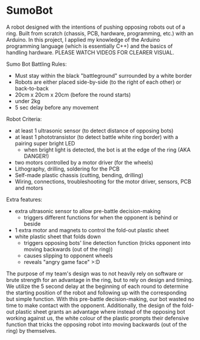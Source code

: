 # SumoBot
A robot designed with the intentions of pushing opposing robots out of a ring. Built from scratch (chassis, PCB, hardware, programming, etc.) with an Arduino. In this project, I applied my knowledge of the Arduino programming language (which is essentially C++) and the basics of handling hardware. PLEASE WATCH VIDEOS FOR CLEARER VISUAL.

Sumo Bot Battling Rules:
- Must stay within the black "battleground" surrounded by a white border
- Robots are either placed side-by-side (to the right of each other) or back-to-back
- 20cm x 20cm x 20cm (before the round starts)
- under 2kg
- 5 sec delay before any movement

Robot Criteria:
- at least 1 ultrasonic sensor (to detect distance of opposing bots)
- at least 1 phototransistor (to detect battle white ring border) with a pairing super bright LED
  - when bright light is detected, the bot is at the edge of the ring (AKA DANGER!)
- two motors controlled by a motor driver (for the wheels)
- Lithography, drilling, soldering for the PCB
- Self-made plastic chassis (cutting, bending, drilling)
- Wiring, connections, troubleshooting for the motor driver, sensors, PCB and motors

Extra features:
- extra ultrasonic sensor to allow pre-battle decision-making
  - triggers different functions for when the opponent is behind or beside
- 1 extra motor and magnets to control the fold-out plastic sheet
- white plastic sheet that folds down
  - triggers opposing bots' line detection function (tricks opponent into moving backwards (out of the ring))
  - causes slipping to opponent wheels
  - reveals "angry game face" >:D

The purpose of my team's design was to not heavily rely on software or brute strength for an advantage in the ring, but to rely on design and timing. We utilize the 5 second delay at the beginning of each round to determine the starting position of the robot and following up with the corresponding but simple function. With this pre-battle decision-making, our bot wasted no time to make contact with the opponent. 
Additionally, the design of the fold-out plastic sheet grants an advantage where instead of the opposing bot working against us, the white colour of the plastic prompts their defensive function that tricks the opposing robot into moving backwards (out of the ring) by themselves.
  

